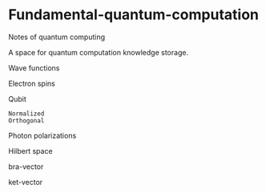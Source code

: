 # Fundamental-quantum-computation
Notes of quantum computing

A space for quantum computation knowledge storage.


Wave functions

Electron spins

Qubit

    Normalized
    Orthogonal

Photon polarizations

Hilbert space

bra-vector

ket-vector
